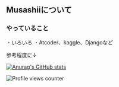 ## Musashiiについて


### やっていること

・いろいろ
・Atcoder、kaggle、Djangoなど

参考程度に↓

[![Anurag's GitHub stats](https://github-readme-stats.vercel.app/api?username=musashii634)](https://github.com/anuraghazra/github-readme-stats)


![Profile views counter](https://komarev.com/ghpvc/?username=musashii&&style=flat-square)  
